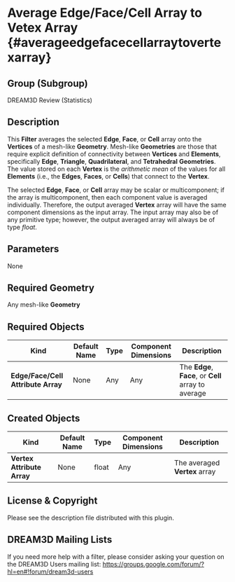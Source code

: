 Average Edge/Face/Cell Array to Vetex Array {#averageedgefacecellarraytovertexarray}
=============

## Group (Subgroup) ##
DREAM3D Review (Statistics)

## Description ##
This **Filter** averages the selected **Edge**, **Face**, or **Cell** array onto the **Vertices** of a mesh-like **Geometry**.  Mesh-like **Geometries** are those that require explicit definition of connectivity between **Vertices** and **Elements**, specifically **Edge**, **Triangle**, **Quadrilateral**, and **Tetrahedral** **Geometries**.  The value stored on each **Vertex** is the _arithmetic mean_ of the values for all **Elements** (i.e., the **Edges**, **Faces**, or **Cells**) that connect to the **Vertex**.

The selected **Edge**, **Face**, or **Cell** array may be scalar or multicomponent; if the array is multicomponent, then each component value is averaged individually.  Therefore, the output averaged **Vertex** array will have the same component dimensions as the input array.  The input array may also be of any primitive type; however, the output averaged array will always be of type _float_.

## Parameters ##

None

## Required Geometry ###

Any mesh-like **Geometry**

## Required Objects ##

| Kind | Default Name | Type | Component Dimensions | Description |
|------|--------------|------|----------------------|-------------|
| **Edge/Face/Cell Attribute Array** | None | Any | Any | The **Edge**, **Face**, or **Cell** array to average |

## Created Objects ##

| Kind | Default Name | Type | Component Dimensions | Description |
|------|--------------|------|----------------------|-------------|
| **Vertex Attribute Array** | None | float | Any | The averaged **Vertex** array |

## License & Copyright ##

Please see the description file distributed with this plugin.

## DREAM3D Mailing Lists ##

If you need more help with a filter, please consider asking your question on the DREAM3D Users mailing list:
https://groups.google.com/forum/?hl=en#!forum/dream3d-users

